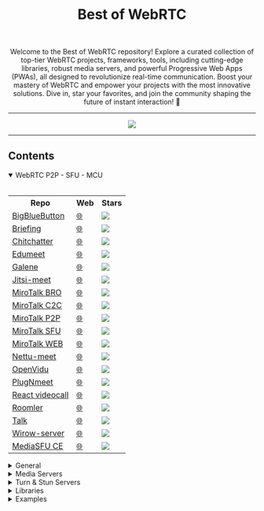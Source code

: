 <h1 align="center">Best of WebRTC</h1>

<br />

<p align="center">Welcome to the Best of WebRTC repository! Explore a curated collection of top-tier WebRTC projects, frameworks, tools, including cutting-edge libraries, robust media servers, and powerful Progressive Web Apps (PWAs), all designed to revolutionize real-time communication. Boost your mastery of WebRTC and empower your projects with the most innovative solutions. Dive in, star your favorites, and join the community shaping the future of instant interaction! 🚀</p>

<hr />

<p align="center">
<img src="https://user-images.githubusercontent.com/104159437/164714607-48839e91-5551-4962-9187-3f2ad7d7259c.png" />
</p>

<hr />

## Contents

<details open>
<summary>WebRTC P2P - SFU - MCU</summary>
<br/>
<table>
  <tr>
    <th>Repo</th>
    <th>Web</th>
    <th>Stars</th>
  </tr>
  <tr>
    <td><a href="https://github.com/bigbluebutton/bigbluebutton">BigBlueButton</a></td>
    <td><a href="https://bigbluebutton.org/">🌐</a></td>
    <td>
      <a href="https://github.com/bigbluebutton/bigbluebutton/stargazers">
         <img src="https://img.shields.io/github/stars/bigbluebutton/bigbluebutton?style=plastic">
      </a>
    </td>
  </tr>
  <tr>
    <td><a href="https://github.com/holtwick/briefing/">Briefing</a></td>
    <td><a href="https://brie.fi/ng">🌐</a></td>
    <td>
      <a href="https://github.com/holtwick/briefing/stargazers">
         <img src="https://img.shields.io/github/stars/holtwick/briefing?style=plastic">
      </a>
    </td>
  </tr>
    <tr>
    <td><a href="https://github.com/jeremyckahn/chitchatter">Chitchatter</a></td>
    <td><a href="https://chitchatter.im">🌐</a></td>
    <td>
      <a href="https://github.com/jeremyckahn/chitchatter/stargazers">
         <img src="https://img.shields.io/github/stars/jeremyckahn/chitchatter?style=plastic">
      </a>
    </td>
  </tr>
  <tr>
    <td><a href="https://github.com/edumeet/edumeet">Edumeet</a></td>
    <td><a href="https://letsmeet.no/">🌐</a></td>
    <td>
      <a href="https://github.com/edumeet/edumeet/stargazers">
         <img src="https://img.shields.io/github/stars/edumeet/edumeet?style=plastic">
      </a>
    </td>
  </tr>
  <tr>
  <tr>
    <td><a href="https://github.com/jech/galene">Galene</a></td>
    <td><a href="https://galene.org/">🌐</a></td>
    <td>
      <a href="https://github.com/jech/galene/stargazers">
         <img src="https://img.shields.io/github/stars/jech/galene?style=plastic">
      </a>
    </td>
  </tr>
  <tr>
    <td><a href="https://github.com/jitsi/jitsi-meet">Jitsi-meet</a></td>
    <td><a href="https://meet.jit.si">🌐</a></td>
    <td>
      <a href="https://github.com/jitsi/jitsi-meet/stargazers">
         <img src="https://img.shields.io/github/stars/jitsi/jitsi-meet?style=plastic">
      </a>
    </td>
  </tr>
  <tr>
    <td><a href="https://github.com/miroslavpejic85/mirotalkbro">MiroTalk BRO</a></td>
    <td><a href="https://bro.mirotalk.com">🌐</a></td>
    <td>
      <a href="https://github.com/miroslavpejic85/mirotalkbro/stargazers">
         <img src="https://img.shields.io/github/stars/miroslavpejic85/mirotalkbro?style=plastic">
      </a>
    </td>
  </tr>
  <tr>
    <td><a href="https://github.com/miroslavpejic85/mirotalkc2c">MiroTalk C2C</a></td>
    <td><a href="https://c2c.mirotalk.com">🌐</a></td>
    <td>
      <a href="https://github.com/miroslavpejic85/mirotalkc2c/stargazers">
         <img src="https://img.shields.io/github/stars/miroslavpejic85/mirotalkc2c?style=plastic">
      </a>
    </td>
  </tr>
  <tr>
    <td><a href="https://github.com/miroslavpejic85/mirotalk">MiroTalk P2P</a></td>
    <td><a href="https://p2p.mirotalk.com">🌐</a></td>
    <td>
      <a href="https://github.com/miroslavpejic85/mirotalk/stargazers">
         <img src="https://img.shields.io/github/stars/miroslavpejic85/mirotalk?style=plastic">
      </a>
    </td>
  </tr>
  <tr>
    <td><a href="https://github.com/miroslavpejic85/mirotalksfu">MiroTalk SFU</a></td>
    <td><a href="https://sfu.mirotalk.com">🌐</a></td>
    <td>
      <a href="https://github.com/miroslavpejic85/mirotalksfu/stargazers">
         <img src="https://img.shields.io/github/stars/miroslavpejic85/mirotalksfu?style=plastic">
      </a>
    </td>
  </tr>
  <tr>
    <td><a href="https://github.com/miroslavpejic85/mirotalkwebrtc">MiroTalk WEB</a></td>
    <td><a href="https://webrtc.mirotalk.com">🌐</a></td>
    <td>
      <a href="https://github.com/miroslavpejic85/mirotalkwebrtc/stargazers">
         <img src="https://img.shields.io/github/stars/miroslavpejic85/mirotalkwebrtc?style=plastic">
      </a>
    </td>
  </tr>
  <tr>
    <td><a href="https://github.com/fmeringdal/nettu-meet">Nettu-meet</a></td>
    <td><a href="https://meet.nettubooking.com/">🌐</a></td>
    <td>
      <a href="https://github.com/fmeringdal/nettu-meet/stargazers">
         <img src="https://img.shields.io/github/stars/fmeringdal/nettu-meet?style=plastic">
      </a>
    </td>
  </tr>
  <tr>
    <td><a href="https://github.com/OpenVidu/openvidu">OpenVidu</a></td>
    <td><a href="https://openvidu.io">🌐</a></td>
    <td>
      <a href="https://github.com/OpenVidu/openvidu/stargazers">
         <img src="https://img.shields.io/github/stars/OpenVidu/openvidu?style=plastic">
      </a>
    </td>
  </tr>
  <tr>
    <td><a href="https://github.com/mynaparrot/plugNmeet-server">PlugNmeet</a></td>
    <td><a href="https://www.plugnmeet.org">🌐</a></td>
    <td>
      <a href="https://github.com/mynaparrot/plugNmeet-server/stargazers">
         <img src="https://img.shields.io/github/stars/mynaparrot/plugNmeet-server?style=plastic">
      </a>
    </td>
  </tr>
  <tr>
    <td><a href="https://github.com/nguymin4/react-videocall">React videocall</a></td>
    <td><a href="https://morning-escarpment-67980.onrender.com">🌐</a></td>
    <td>
      <a href="https://github.com/nguymin4/react-videocall/stargazers">
         <img src="https://img.shields.io/github/stars/nguymin4/react-videocall?style=plastic">
      </a>
    </td>
  </tr>
  <tr>
    <td><a href="https://github.com/gjovanov/roomler">Roomler</a></td>
    <td><a href="https://roomler.live">🌐</a></td>
    <td>
      <a href="https://github.com/gjovanov/roomler/stargazers">
         <img src="https://img.shields.io/github/stars/gjovanov/roomler?style=plastic">
      </a>
    </td>
  </tr>
  <tr>
    <td><a href="https://github.com/vasanthv/talk">Talk</a></td>
    <td><a href="https://tlk.li/">🌐</a></td>
    <td>
      <a href="https://github.com/vasanthv/talk/stargazers">
         <img src="https://img.shields.io/github/stars/vasanthv/talk?style=plastic">
      </a>
    </td>
  </tr>
  <tr>
    <td><a href="https://github.com/wirow-io/wirow-server">Wirow-server</a></td>
    <td><a href="https://wirow.io">🌐</a></td>
    <td>
      <a href="https://github.com/wirow-io/wirow-server/stargazers">
         <img src="https://img.shields.io/github/stars/wirow-io/wirow-server?style=plastic">
      </a>
    </td>
  </tr>
  <tr>
    <td><a href="https://github.com/MediaSFU/MediaSFUOpen">MediaSFU CE</a></td>
    <td><a href="https://www.mediasfu.com">🌐</a></td>
    <td>
      <a href="https://github.com/MediaSFU/MediaSFUOpen/stargazers">
         <img src="https://img.shields.io/github/stars/MediaSFU/MediaSFUOpen?style=plastic">
      </a>
    </td>
  </tr>
</table>
</details>

<details>
<summary>General</summary>
<br/>
<table>
  <tr>
    <th>Repo</th>
    <th>Web</th>
    <th>Stars</th>
  </tr>
  <tr>
    <td><a href="https://github.com/mat-sz/filedrop">Filedrop</a></td>
    <td><a href="https://drop.lol">🌐</a></td>
    <td>
      <a href="https://github.com/mat-sz/filedrop/stargazers">
         <img src="https://img.shields.io/github/stars/mat-sz/filedrop?style=plastic">
      </a>
    </td>
  </tr>
  <tr>
    <td><a href="https://github.com/m1k1o/neko">Neko</a></td>
    <td><a href="https://neko.m1k1o.net/">🌐</a></td>
    <td>
      <a href="https://github.com/m1k1o/neko/stargazers">
         <img src="https://img.shields.io/github/stars/m1k1o/neko?style=plastic">
      </a>
    </td>
  </tr>
  <tr>
    <td><a href="https://github.com/GRVYDEV/Project-Lightspeed">Project-Lightspeed</a></td>
    <td></td>
    <td>
      <a href="https://github.com/GRVYDEV/Project-Lightspeed/stargazers">
         <img src="https://img.shields.io/github/stars/GRVYDEV/Project-Lightspeed?style=plastic">
      </a>
    </td>
  </tr>
  <tr>
    <td><a href="https://github.com/szimek/sharedrop">ShareDrop</a></td>
    <td><a href="https://www.sharedrop.io">🌐</a></td>
    <td>
      <a href="https://github.com/szimek/sharedrop/stargazers">
         <img src="https://img.shields.io/github/stars/szimek/sharedrop?style=plastic">
      </a>
    </td>
  </tr>
  <tr>
    <td><a href="https://github.com/RobinLinus/snapdrop">SnapDrop</a></td>
    <td><a href="https://snapdrop.net/">🌐</a></td>
    <td>
      <a href="https://github.com/RobinLinus/snapdrop/stargazers">
         <img src="https://img.shields.io/github/stars/RobinLinus/snapdrop?style=plastic">
      </a>
    </td>
  </tr>
  <tr>
    <td><a href="https://github.com/steveseguin/vdo.ninja">VdoNinja</a></td>
    <td><a href="https://vdo.ninja/">🌐</a></td>
    <td>
      <a href="https://github.com/steveseguin/vdo.ninja/stargazers">
         <img src="https://img.shields.io/github/stars/steveseguin/vdo.ninja?style=plastic">
      </a>
    </td>
  </tr>
</table>
</details>

<details>
<summary>Media Servers</summary>
<br/>
<table>
  <tr>
    <th>Repo</th>
    <th>Web</th>
    <th>Stars</th>
  </tr>
  <tr>
    <td><a href="https://github.com/ant-media/Ant-Media-Server">AntMedia</a></td>
    <td><a href="https://antmedia.io">🌐</a></td>
    <td>
      <a href="https://github.com/ant-media/Ant-Media-Server/stargazers">
         <img src="https://img.shields.io/github/stars/ant-media/Ant-Media-Server?style=plastic">
      </a>
    </td>
  </tr>
  <tr>
    <td><a href="https://github.com/meetecho/janus-gateway">Janus</a></td>
    <td><a href="https://janus.conf.meetecho.com/">🌐</a></td>
    <td>
      <a href="https://github.com/meetecho/janus-gateway/stargazers">
         <img src="https://img.shields.io/github/stars/meetecho/janus-gateway?style=plastic">
      </a>
    </td>
  </tr>
  <tr>
    <td><a href="https://github.com/jitsi/jitsi-videobridge">Jitsi-videobridge</a></td>
    <td><a href="https://jitsi.org/jitsi-videobridge/">🌐</a></td>
    <td>
      <a href="https://github.com/jitsi/jitsi-videobridge/stargazers">
         <img src="https://img.shields.io/github/stars/jitsi/jitsi-videobridge?style=plastic">
      </a>
    </td>
  </tr>
  <tr>
    <td><a href="https://github.com/Kurento/kurento-media-server">Kurento</a></td>
    <td><a href="https://www.kurento.org">🌐</a></td>
    <td>
      <a href="https://github.com/Kurento/kurento-media-server/stargazers">
         <img src="https://img.shields.io/github/stars/Kurento/kurento-media-server?style=plastic">
      </a>
    </td>
  </tr>
</table>  
</details>

<details>
<summary>Turn & Stun Servers</summary>
<br/>
<table>
  <tr>
    <th>Repo</th>
    <th>Web</th>
    <th>Stars</th>
  </tr>
  <tr>
    <td><a href="https://github.com/coturn/coturn">Coturn</a></td>
    <td></td>
    <td>
      <a href="https://github.com/coturn/coturn/stargazers">
         <img src="https://img.shields.io/github/stars/coturn/coturn?style=plastic">
      </a>
    </td>
  </tr>
  <tr>
    <td><a href="https://github.com/pion/turn">Pion-Turn</a></td>
    <td></td>
    <td>
      <a href="https://github.com/pion/turn/stargazers">
         <img src="https://img.shields.io/github/stars/pion/turn?style=plastic">
      </a>
    </td>
  </tr>
</table>
</details>

<details>
<summary>Libraries</summary>
<br/>
<table>
  <tr>
    <th>Repo</th>
    <th>Web</th>
    <th>Stars</th>
  </tr>
    <tr>
    <td><a href="https://github.com/livekit/livekit">LiveKit</a></td>
    <td><a href="https://docs.livekit.io/">🌐</a></td>
    <td>
      <a href="https://github.com/livekit/livekit/stargazers">
         <img src="https://img.shields.io/github/stars/livekit/livekit?style=plastic">
      </a>
    </td>
  </tr>
  <tr>
    <td><a href="https://github.com/Mafalda-SFU">Mafalda SFU</a></td>
    <td><a href="https://mafalda.io">🌐</a></td>
    <td>
    </td>
  </tr>
  <tr>
    <td><a href="https://github.com/versatica/mediasoup/">MediaSoup</a></td>
    <td><a href="https://mediasoup.org/">🌐</a></td>
    <td>
      <a href="https://github.com/versatica/mediasoup/stargazers">
         <img src="https://img.shields.io/github/stars/versatica/mediasoup?style=plastic">
      </a>
    </td>
  </tr>
  <tr>
    <td><a href="https://github.com/skyllo/peer-lite">Peer-lite</a></td>
    <td></td>
    <td>
      <a href="https://github.com/skyllo/peer-lite/stargazers">
         <img src="https://img.shields.io/github/stars/skyllo/peer-lite?style=plastic">
      </a>
    </td>
  </tr>
  <tr>
    <td><a href="https://github.com/peers/peerjs">PeerJs</a></td>
    <td><a href="https://peerjs.com">🌐</a></td>
    <td>
      <a href="https://github.com/peers/peerjs/stargazers">
         <img src="https://img.shields.io/github/stars/peers/peerjs?style=plastic">
      </a>
    </td>
  </tr>
  <tr>
    <td><a href="https://github.com/pion/webrtc">Pion</a></td>
    <td><a href="https://pion.ly">🌐</a></td>
    <td>
      <a href="https://github.com/pion/webrtc/stargazers">
         <img src="https://img.shields.io/github/stars/pion/webrtc?style=plastic">
      </a>
    </td>
  </tr>
  <tr>
    <td><a href="https://github.com/muaz-khan/RTCMultiConnection">RTCMultiConnection</a></td>
    <td><a href="https://muazkhan.com:9001/">🌐</a></td>
    <td>
      <a href="https://github.com/muaz-khan/RTCMultiConnection/stargazers">
         <img src="https://img.shields.io/github/stars/muaz-khan/RTCMultiConnection?style=plastic">
      </a>
    </td>
  </tr>
  <tr>
    <td><a href="https://github.com/feross/simple-peer">Simple-peer</a></td>
    <td></td>
    <td>
      <a href="https://github.com/feross/simple-peer/stargazers">
         <img src="https://img.shields.io/github/stars/feross/simple-peer?style=plastic">
      </a>
    </td>
  </tr>
  <tr>
    <td><a href="https://github.com/simplewebrtc/SimpleWebRTC">SimpleWebRTC</a></td>
    <td></td>
    <td>
      <a href="[https://github.com/feross/simple-peer/stargazers](https://github.com/simplewebrtc/SimpleWebRTC/stargazers)">
         <img src="https://img.shields.io/github/stars/simplewebrtc/SimpleWebRTC?style=plastic">
      </a>
    </td>
  </tr>
</table>
</details>
  
<details>
<summary>Examples</summary>
<br/>
<table>
  <tr>
    <th>Repo</th>
    <th>Web</th>
    <th>Stars</th>
  </tr>
  <tr>
    <td><a href="https://github.com/versatica/mediasoup-demo">Mediasoup Demo</a></td>
    <td><a href="demo.mediasoup.org">🌐</a></td>
    <td>
      <a href="https://github.com/versatica/mediasoup-demo/stargazers">
         <img src="https://img.shields.io/github/stars/versatica/mediasoup-demo?style=plastic">
      </a>
    </td>
  </tr>
  <tr>
    <td><a href="https://github.com/mkhahani/mediasoup-sample-app">Mediasoup Sample App</a></td>
    <td><a href="https://mediasoup.org/">🌐</a></td>
    <td>
      <a href="https://github.com/mkhahani/mediasoup-sample-app/stargazers">
         <img src="https://img.shields.io/github/stars/mkhahani/mediasoup-sample-app?style=plastic">
      </a>
    </td>
  </tr>
  <tr>
    <td><a href="https://github.com/webrtc/samples">Samples</a></td>
    <td><a href="https://webrtc.github.io/samples/">🌐</a></td>
    <td>
      <a href="https://github.com/webrtc/samples/stargazers">
         <img src="https://img.shields.io/github/stars/webrtc/samples?style=plastic">
      </a>
    </td>
  </tr>
  <tr>
    <td><a href="https://github.com/TannerGabriel/WebRTC-Video-Broadcast">WebRTC Video Broadcast</a></td>
    <td><a href="https://gabrieltanner.org/blog/webrtc-video-broadcast/">🌐</a></td>
    <td>
      <a href="https://github.com/TannerGabriel/WebRTC-Video-Broadcast/stargazers">
         <img src="https://img.shields.io/github/stars/TannerGabriel/webrtc-video-broadcast?style=plastic">
      </a>
    </td>
  </tr>
</table>
</details>
